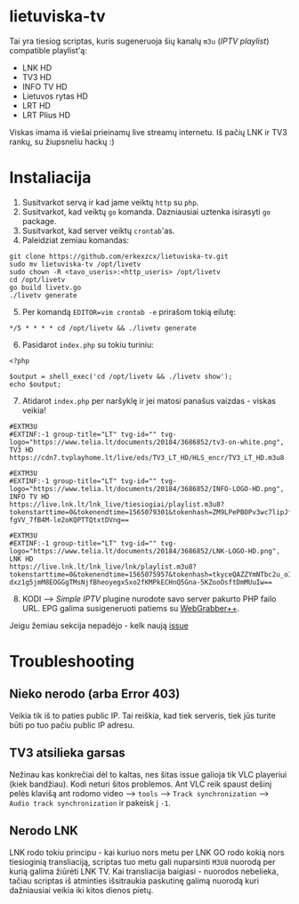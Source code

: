 # lietuviska-tv

Tai yra tiesiog scriptas, kuris sugeneruoja šių kanalų `m3u` (_IPTV playlist_) compatible playlist'ą:
* LNK HD
* TV3 HD
* INFO TV HD
* Lietuvos rytas HD
* LRT HD
* LRT Plius HD

Viskas imama iš viešai prieinamų live streamų internetu. Iš pačių LNK ir TV3 rankų, su žiupsneliu hackų :)

# Instaliacija

1. Susitvarkot servą ir kad jame veiktų `http` su `php`.
2. Susitvarkot, kad veiktų `go` komanda. Dazniausiai uztenka isirasyti `go` package.
3. Susitvarkot, kad server veiktų `crontab`'as.
4. Paleidziat zemiau komandas:
```
git clone https://github.com/erkexzcx/lietuviska-tv.git
sudo mv lietuviska-tv /opt/livetv
sudo chown -R <tavo_useris>:<http_useris> /opt/livetv
cd /opt/livetv
go build livetv.go
./livetv generate
```
5. Per komandą `EDITOR=vim crontab -e` prirašom tokią eilutę:
```
*/5 * * * * cd /opt/livetv && ./livetv generate
```
6. Pasidarot `index.php` su tokiu turiniu:
```
<?php

$output = shell_exec('cd /opt/livetv && ./livetv show');
echo $output;
```
7. Atidarot `index.php` per naršyklę ir jei matosi panašus vaizdas - viskas veikia!
```
#EXTM3U
#EXTINF:-1 group-title="LT" tvg-id="" tvg-logo="https://www.telia.lt/documents/20184/3686852/tv3-on-white.png", TV3 HD
https://cdn7.tvplayhome.lt/live/eds/TV3_LT_HD/HLS_encr/TV3_LT_HD.m3u8

#EXTM3U
#EXTINF:-1 group-title="LT" tvg-id="" tvg-logo="https://www.telia.lt/documents/20184/3686852/INFO-LOGO-HD.png", INFO TV HD
https://live.lnk.lt/lnk_live/tiesiogiai/playlist.m3u8?tokenstarttime=0&tokenendtime=1565079301&tokenhash=ZM9LPePBOPv3wc7lipJfJU5IB6H_fhmHajoSb9rfY8q6RyTAPHYp4Guoz-fgVV_7fB4M-le2oKQPTTQtxtDVng==

#EXTM3U
#EXTINF:-1 group-title="LT" tvg-id="" tvg-logo="https://www.telia.lt/documents/20184/3686852/LNK-LOGO-HD.png", LNK HD
https://live.lnk.lt/lnk_live/lnk/playlist.m3u8?tokenstarttime=0&tokenendtime=1565075957&tokenhash=tkyceQAZZYmNTbc2u_oIo-dxz1g5jmM8EOGGgTMsNjfBheoyegxSxo2fKMPkECHnQ5Gna-5KZooOsftDmMUuIw==
```
8. KODI --> _Simple IPTV_ plugine nurodote savo server pakurto PHP failo URL. EPG galima susigeneruoti patiems su [WebGrabber++](http://www.webgrabplus.com/).

Jeigu žemiau sekcija nepadėjo - kelk naują [issue](https://github.com/erkexzcx/lietuviska-tv/issues)

# Troubleshooting

## Nieko nerodo (arba Error 403)

Veikia tik iš to paties public IP. Tai reiškia, kad tiek serveris, tiek jūs turite būti po tuo pačiu public IP adresu.

## TV3 atsilieka garsas

Nežinau kas konkrečiai dėl to kaltas, nes šitas issue galioja tik VLC playeriui (kiek bandžiau). Kodi neturi šitos problemos. Ant VLC reik spaust dešinį pelės klavišą ant rodomo video --> `tools` --> `Track synchronization` --> `Audio track synchronization` ir pakeisk į `-1`.

## Nerodo LNK

LNK rodo tokiu principu - kai kuriuo nors metu per LNK GO rodo kokią nors tiesioginią transliaciją, scriptas tuo metu gali nuparsinti `M3U8` nuorodą per kurią galima žiūrėti LNK TV. Kai transliacija baigiasi - nuorodos nebelieka, tačiau scriptas iš atminties išsitraukia paskutinę galimą nuorodą kuri dažniausiai veikia iki kitos dienos pietų.
